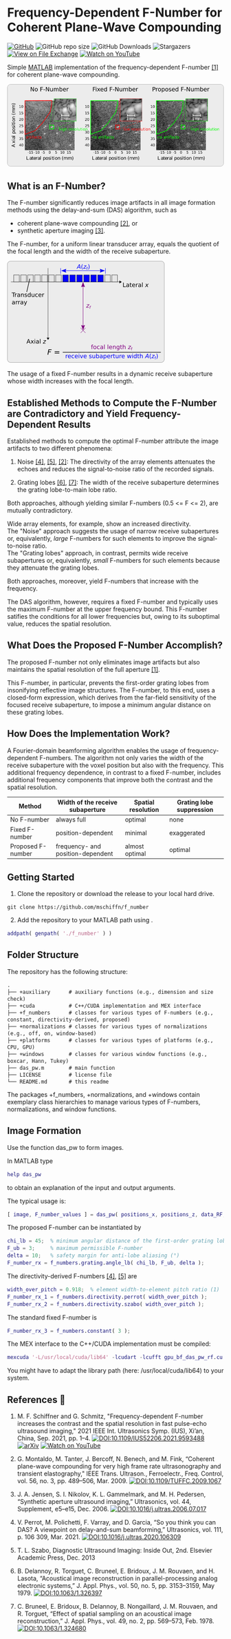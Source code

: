 # Frequency-Dependent F-Number for Coherent Plane-Wave Compounding

<!-- shields -->
[![GitHub][license-shield]][license-url]
![GitHub repo size][size-shield]
![GitHub Downloads][downloads-shield]
![Stargazers][stars-shield]
[![View on File Exchange][fex-shield]][fex-url]
[![Watch on YouTube](https://img.shields.io/youtube/views/T6BoYRvQ6rg?label=YouTube)](https://www.youtube.com/watch?v=T6BoYRvQ6rg)

[license-shield]: https://img.shields.io/github/license/mschiffn/f_number
[license-url]: https://github.com/mschiffn/f_number/COPYING
[size-shield]: https://img.shields.io/github/repo-size/mschiffn/f_number
[downloads-shield]: https://img.shields.io/github/downloads/mschiffn/f_number/total
[stars-shield]: https://img.shields.io/github/stars/mschiffn/f_number.svg
[fex-shield]: https://www.mathworks.com/matlabcentral/images/matlab-file-exchange.svg
[fex-url]: https://www.mathworks.com/matlabcentral/fileexchange/99309-frequency-dependent-f-number-for-cpwc

Simple [MATLAB](https://mathworks.com/products/matlab.html) implementation of
the frequency-dependent F-number
[[1]](#SchiffnerIUS2021) for
coherent plane-wave compounding.

![CIRS040](./figures/f_number_effect.png)

## What is an F-Number?

The F-number significantly reduces
image artifacts in
all image formation methods using
the delay-and-sum (DAS) algorithm, such as

- coherent plane-wave compounding [[2]](#MontaldoITUFFC2009), or
- synthetic aperture imaging [[3]](#JensenUlt2006).

The F-number, for
a uniform linear transducer array, equals
the quotient of
the focal length and
the width of
the receive subaperture.

![F-number](./figures/f_number_definition.png)

The usage of
a fixed F-number results in
a dynamic receive subaperture whose
width increases with
the focal length.

## Established Methods to Compute the F-Number are Contradictory and Yield Frequency-Dependent Results

Established methods to compute
the optimal F-number attribute
the image artifacts to
two different phenomena:

1. Noise [[4]](#PerrotUlt2021), [[5]](#Szabo2013), [[2]](#MontaldoITUFFC2009):
The directivity of
the array elements attenuates
the echoes and reduces
the signal-to-noise ratio of
the recorded signals.

2. Grating lobes [[6]](#DelannoyJAP1979), [[7]](#BruneelJAP1978):
The width of
the receive subaperture determines
the grating lobe-to-main lobe ratio.

Both approaches, although yielding
similar F-numbers (0.5 <= F <= 2), are
mutually contradictory.

Wide array elements, for example, show
an increased directivity.<br>
The "Noise" approach suggests
the usage of
narrow receive subapertures or, equivalently,
*large* F-numbers for
such elements to improve
the signal-to-noise ratio.<br>
The "Grating lobes" approach, in contrast, permits
wide receive subapertures or, equivalently,
*small* F-numbers for
such elements because they attenuate
the grating lobes.

Both approaches, moreover, yield
F-numbers that increase with
the frequency.

The DAS algorithm, however, requires
a fixed F-number and typically uses
the maximum F-number at
the upper frequency bound.
This F-number satifies
the conditions for
all lower frequencies but, owing to
its suboptimal value, reduces
the spatial resolution.

## What Does the Proposed F-Number Accomplish?

The proposed F-number not only eliminates
image artifacts but also maintains
the spatial resolution of
the full aperture
[[1]](#proc:SchiffnerIUS2021).

This F-number, in particular, prevents
the first-order grating lobes from insonifying
reflective image structures.
The F-number, to
this end, uses
a closed-form expression, which derives from
the far-field sensitivity of
the focused receive subaperture, to impose
a minimum angular distance on
these grating lobes.

## How Does the Implementation Work?

A Fourier-domain beamforming algorithm enables
the usage of
frequency-dependent F-numbers.
The algorithm not only varies
the width of
the receive subaperture with
the voxel position but also with
the frequency.
This additional frequency dependence, in contrast to
a fixed F-number, includes
additional frequency components that improve both
the contrast and
the spatial resolution.

| Method            | Width of the receive subaperture  | Spatial resolution | Grating lobe suppression |
| ----------------- | --------------------------------- | ------------------ | ------------------------ |
| No F-number       | always full                       | optimal            | none                     |
| Fixed F-number    | position-dependent                | minimal            | exaggerated              |
| Proposed F-number | frequency- and position-dependent | almost optimal     | optimal                  |

## Getting Started

1. Clone the repository or download the release to your local hard drive.

```
git clone https://github.com/mschiffn/f_number
```

2. Add the repository to your MATLAB path using .

```matlab
addpath( genpath( './f_number' ) )
```

## Folder Structure

The repository has the following structure:

    .
    ├── +auxiliary      # auxiliary functions (e.g., dimension and size check)
    ├── +cuda           # C++/CUDA implementation and MEX interface
    ├── +f_numbers      # classes for various types of F-numbers (e.g., constant, directivity-derived, proposed)
    ├── +normalizations # classes for various types of normalizations (e.g., off, on, window-based)
    ├── +platforms      # classes for various types of platforms (e.g., CPU, GPU)
    ├── +windows        # classes for various window functions (e.g., boxcar, Hann, Tukey)
    ├── das_pw.m        # main function
    ├── LICENSE         # license file
    └── README.md       # this readme

The packages +f_numbers, +normalizations, and +windows contain
exemplary class hierarchies to manage
various types of
F-numbers, normalizations, and
window functions.

## Image Formation

Use the function das_pw to form images.

In MATLAB type
```matlab
help das_pw
```

to obtain an explanation of the input and output arguments.

The typical usage is:

```matlab
[ image, F_number_values ] = das_pw( positions_x, positions_z, data_RF, f_s, theta_incident, element_width, element_pitch, [ f_lb, f_ub ], c_ref, N_samples_shift, window, F_number, normalization, platform );
```

The proposed F-number can be instantiated by

```matlab
chi_lb = 45;  % minimum angular distance of the first-order grating lobes (°)
F_ub = 3;     % maximum permissible F-number
delta = 10;   % safety margin for anti-lobe aliasing (°)
F_number_rx = f_numbers.grating.angle_lb( chi_lb, F_ub, delta );
```

The directivity-derived F-numbers
[[4]](#PerrotUlt2021),
[[5]](#Szabo2013) are

```matlab
width_over_pitch = 0.918;  % element width-to-element pitch ratio (1)
F_number_rx_1 = f_numbers.directivity.perrot( width_over_pitch );
F_number_rx_2 = f_numbers.directivity.szabo( width_over_pitch );
```

The standard fixed F-number is

```matlab
F_number_rx_3 = f_numbers.constant( 3 );
```

The MEX interface to the C++/CUDA implementation must be compiled:

```matlab
mexcuda '-L/usr/local/cuda/lib64' -lcudart -lcufft gpu_bf_das_pw_rf.cu
```
You might have to adapt the library path (here: /usr/local/cuda/lib64) to your system.

## References :notebook:

1. <a name="SchiffnerIUS2021"></a>
M. F. Schiffner and G. Schmitz,
"Frequency-dependent F-number increases the contrast and the spatial resolution in fast pulse-echo ultrasound imaging,"
2021 IEEE Int. Ultrasonics Symp. (IUS), Xi’an, China, Sep. 2021, pp. 1–4.
[![DOI:10.1109/IUS52206.2021.9593488](https://img.shields.io/badge/DOI-10.1109%2FIUS52206.2021.9593488-blue)](https://doi.org/10.1109/IUS52206.2021.9593488)
[![arXiv](https://img.shields.io/badge/arXiv-2111.04593-b31b1b.svg)](https://arxiv.org/abs/2111.04593)
[![Watch on YouTube](https://img.shields.io/youtube/views/T6BoYRvQ6rg?label=YouTube)](https://www.youtube.com/watch?v=T6BoYRvQ6rg)

2. <a name="MontaldoITUFFC2009"></a>
G. Montaldo, M. Tanter, J. Bercoff, N. Benech, and M. Fink,
“Coherent plane-wave compounding for very high frame rate ultrasonography and transient elastography,"
IEEE Trans. Ultrason., Ferroelectr., Freq. Control, vol. 56, no. 3, pp. 489–506, Mar. 2009.
[![DOI:10.1109/TUFFC.2009.1067](https://img.shields.io/badge/DOI-10.1109%2FTUFFC.2009.1067-blue)](https://doi.org/10.1109/TUFFC.2009.1067)

3. <a name="JensenUlt2006"></a>
J. A. Jensen, S. I. Nikolov, K. L. Gammelmark, and M. H. Pedersen,
“Synthetic aperture ultrasound imaging,” Ultrasonics, vol. 44, Supplement, e5–e15, Dec. 2006.
[![DOI:10.1016/j.ultras.2006.07.017](https://img.shields.io/badge/DOI-10.1016%2Fj.ultras.2006.07.017-blue)](https://doi.org/10.1016/j.ultras.2006.07.017)

4. <a name="PerrotUlt2021"></a>
V. Perrot, M. Polichetti, F. Varray, and D. Garcia,
“So you think you can DAS? A viewpoint on delay-and-sum beamforming,”
Ultrasonics, vol. 111, p. 106 309, Mar. 2021.
[![DOI:10.1016/j.ultras.2020.106309](https://img.shields.io/badge/DOI-10.1016%2Fj.ultras.2020.106309-blue)](https://doi.org/10.1016/j.ultras.2020.106309)

5. <a name="Szabo2013"></a>
T. L. Szabo, Diagnostic Ultrasound Imaging: Inside Out, 2nd. Elsevier Academic Press, Dec. 2013

6. <a name="DelannoyJAP1979"></a>
B. Delannoy, R. Torguet, C. Bruneel, E. Bridoux, J. M. Rouvaen, and H. Lasota,
“Acoustical image reconstruction in parallel-processing analog electronic systems,”
J. Appl. Phys., vol. 50, no. 5, pp. 3153–3159, May 1979.
[![DOI:10.1063/1.326397](https://img.shields.io/badge/DOI-10.1063%2F1.326397-blue)](https://doi.org/10.1063/1.326397)

7. <a name="BruneelJAP1978"></a>
C. Bruneel, E. Bridoux, B. Delannoy, B. Nongaillard, J. M. Rouvaen, and R. Torguet,
“Effect of spatial sampling on an acoustical image reconstruction,”
J. Appl. Phys., vol. 49, no. 2, pp. 569–573, Feb. 1978.
[![DOI:10.1063/1.324680](https://img.shields.io/badge/DOI-10.1063%2F1.324680-blue)](https://doi.org/10.1063/1.324680)
